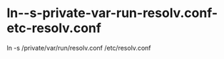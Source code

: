 # ln--s-private-var-run-resolv.conf-etc-resolv.conf
ln -s /private/var/run/resolv.conf /etc/resolv.conf
